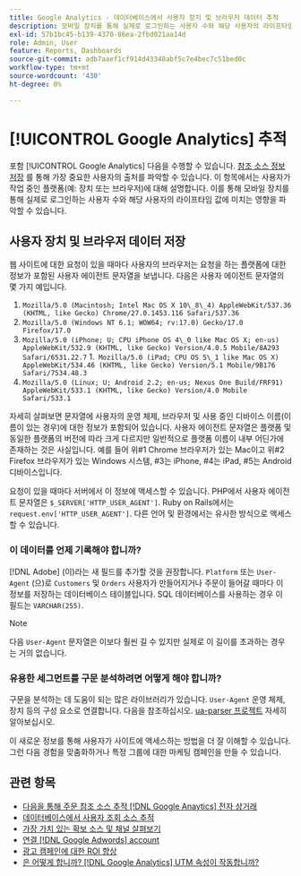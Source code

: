 ```yaml
---
title: Google Analytics - 데이터베이스에서 사용자 장치 및 브라우저 데이터 추적
description: 모바일 장치를 통해 실제로 로그인하는 사용자 수와 해당 사용자의 라이프타임 값에 영향을 미치는 방법에 대해 알아봅니다.
exl-id: 57b1bc45-b139-4370-86ea-2fbd021aa14d
role: Admin, User
feature: Reports, Dashboards
source-git-commit: adb7aaef1cf914d43348abf5c7e4bec7c51bed0c
workflow-type: tm+mt
source-wordcount: '430'
ht-degree: 0%

---
```


# [!UICONTROL Google Analytics] 추적

포함 [!UICONTROL Google Analytics] 다음을 수행할 수 있습니다. [참조 소스 정보 저장](../analysis/google-track-user-acq.md) 를 통해 가장 중요한 사용자의 출처를 파악할 수 있습니다. 이 항목에서는 사용자가 작업 중인 플랫폼(예: 장치 또는 브라우저)에 대해 설명합니다. 이를 통해 모바일 장치를 통해 실제로 로그인하는 사용자 수와 해당 사용자의 라이프타임 값에 미치는 영향을 파악할 수 있습니다.

## 사용자 장치 및 브라우저 데이터 저장

웹 사이트에 대한 요청이 있을 때마다 사용자의 브라우저는 요청을 하는 플랫폼에 대한 정보가 포함된 사용자 에이전트 문자열을 보냅니다. 다음은 사용자 에이전트 문자열의 몇 가지 예입니다.

1. `Mozilla/5.0 (Macintosh; Intel Mac OS X 10\_8\_4) AppleWebKit/537.36 (KHTML, like Gecko) Chrome/27.0.1453.116 Safari/537.36`
1. `Mozilla/5.0 (Windows NT 6.1; WOW64; rv:17.0) Gecko/17.0 Firefox/17.0`
1. `Mozilla/5.0 (iPhone; U; CPU iPhone OS 4\_0 like Mac OS X; en-us) AppleWebKit/532.9 (KHTML, like Gecko) Version/4.0.5 Mobile/8A293 Safari/6531.22.7`
1.` Mozilla/5.0 (iPad; CPU OS 5\_1 like Mac OS X) AppleWebKit/534.46 (KHTML, like Gecko) Version/5.1 Mobile/9B176 Safari/7534.48.3`
1. `Mozilla/5.0 (Linux; U; Android 2.2; en-us; Nexus One Build/FRF91) AppleWebKit/533.1 (KHTML, like Gecko) Version/4.0 Mobile Safari/533.1`

자세히 살펴보면 문자열에 사용자의 운영 체제, 브라우저 및 사용 중인 디바이스 이름(이름이 있는 경우)에 대한 정보가 포함되어 있습니다. 사용자 에이전트 문자열은 플랫폼 및 동일한 플랫폼의 버전에 따라 크게 다르지만 일반적으로 플랫폼 이름이 내부 어딘가에 존재하는 것은 사실입니다. 예를 들어 위#1 Chrome 브라우저가 있는 Mac이고 위#2 Firefox 브라우저가 있는 Windows 시스템, #3는 iPhone, #4는 iPad, #5는 Android 디바이스입니다.

요청이 있을 때마다 서버에서 이 정보에 액세스할 수 있습니다. PHP에서 사용자 에이전트 문자열은 `$_SERVER['HTTP_USER_AGENT']`. Ruby on Rails에서는 `request.env['HTTP_USER_AGENT']`. 다른 언어 및 환경에서는 유사한 방식으로 액세스할 수 있습니다.

### 이 데이터를 언제 기록해야 합니까?

[!DNL Adobe] (이)라는 새 필드를 추가할 것을 권장합니다. `Platform` 또는 `User-Agent` (으)로 `Customers` 및 `Orders` 사용자가 만들어지거나 주문이 들어갈 때마다 이 정보를 저장하는 데이터베이스 테이블입니다. SQL 데이터베이스를 사용하는 경우 이 필드는 `VARCHAR(255)`. 

>[!NOTE]
>
>다음 `User-Agent` 문자열은 이보다 훨씬 길 수 있지만 실제로 이 길이를 초과하는 경우는 거의 없습니다.

### 유용한 세그먼트를 구문 분석하려면 어떻게 해야 합니까?

구문을 분석하는 데 도움이 되는 많은 라이브러리가 있습니다. `User-Agent` 운영 체제, 장치 등의 구성 요소로 연결합니다. 다음을 참조하십시오. [ua-parser 프로젝트](https://github.com/tobie/ua-parser) 자세히 알아보십시오.

이 새로운 정보를 통해 사용자가 사이트에 액세스하는 방법을 더 잘 이해할 수 있습니다. 그런 다음 경험을 맞춤화하거나 특정 그룹에 대한 마케팅 캠페인을 만들 수 있습니다.

## 관련 항목

* [다음을 통해 주문 참조 소스 추적 [!DNL Google Anaytics] 전자 상거래](../importing-data/integrations/google-ecommerce.md)
* [데이터베이스에서 사용자 조회 소스 추적](../analysis/google-track-user-acq.md)
* [가장 가치 있는 확보 소스 및 채널 살펴보기](../analysis/most-value-source-channel.md)
* [연결 [!DNL Google Adwords] account](../importing-data/integrations/google-adwords.md)
* [광고 캠페인에 대한 ROI 향상](../analysis/roi-ad-camp.md)
* [은 어떻게 합니까? [!DNL Google Analytics] UTM 속성이 작동합니까?](../analysis/utm-attributes.md)
